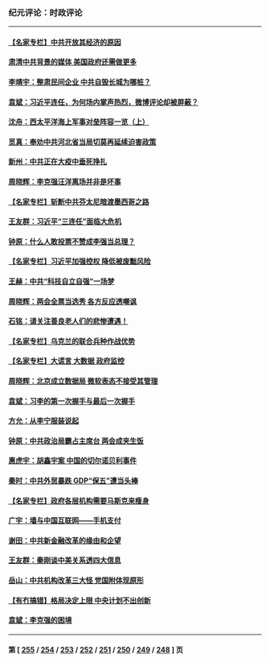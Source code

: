 ### 纪元评论：时政评论
---
#### [【名家专栏】中共开放其经济的原因](../../pages/nsc1025/n13949451.md) 
#### [肃清中共背景的媒体 美国政府还需做更多](../../pages/nsc1025/n13949075.md) 
#### [李靖宇：整肃民间企业 中共自毁长城为哪桩？](../../pages/nsc1025/n13949584.md) 
#### [袁斌：习近平连任，为何场内掌声热烈，微博评论却被屏蔽？](../../pages/nsc1025/n13949208.md) 
#### [沈舟：西太平洋海上军事对垒阵容一览（上）](../../pages/nsc1025/n13948876.md) 
#### [觅真：奉劝中共河北省当局切莫再延续迫害政策](../../pages/nsc1025/n13948886.md) 
#### [新州：中共正在大疫中垂死挣扎](../../pages/nsc1025/n13948847.md) 
#### [周晓辉：李克强汪洋离场并非是坏事](../../pages/nsc1025/n13948801.md) 
#### [【名家专栏】斩断中共芬太尼暗渡墨西哥之路](../../pages/nsc1025/n13948027.md) 
#### [王友群：习近平“三连任”面临大危机](../../pages/nsc1025/n13948171.md) 
#### [钟原：什么人敢投票不赞成李强当总理？](../../pages/nsc1025/n13948195.md) 
#### [【名家专栏】习近平加强控权 降低被废黜风险](../../pages/nsc1025/n13948006.md) 
#### [王赫：中共“科技自立自强”一场梦](../../pages/nsc1025/n13947913.md) 
#### [周晓辉：两会全票当选秀 各方反应透嘲讽](../../pages/nsc1025/n13948062.md) 
#### [石铭：请关注善良老人们的悲惨遭遇！](../../pages/nsc1025/n13947603.md) 
#### [【名家专栏】乌克兰的联合兵种作战优势](../../pages/nsc1025/n13947418.md) 
#### [【名家专栏】大谎言 大数据 政府监控](../../pages/nsc1025/n13945647.md) 
#### [周晓辉：北京成立数据局 微软表态不接受其管理](../../pages/nsc1025/n13947413.md) 
#### [袁斌：习李的第一次握手与最后一次握手](../../pages/nsc1025/n13947330.md) 
#### [方允：从李宁服装说起](../../pages/nsc1025/n13947217.md) 
#### [钟原：中共政治局霸占主席台 两会成夹生饭](../../pages/nsc1025/n13947015.md) 
#### [惠虎宇：胡鑫宇案 中国的切尔诺贝利事件](../../pages/nsc1025/n13942916.md) 
#### [秦时：中共外贸暴跌 GDP“保五”遭当头棒](../../pages/nsc1025/n13946953.md) 
#### [【名家专栏】政府各层机构需要马斯克来瘦身](../../pages/nsc1025/n13946581.md) 
#### [广宇：墙与中国互联网——手机支付](../../pages/nsc1025/n13946935.md) 
#### [谢田：中共新金融改革的缘由和企望](../../pages/nsc1025/n13946884.md) 
#### [王友群：秦刚谈中美关系透四大信息](../../pages/nsc1025/n13945976.md) 
#### [岳山：中共机构改革三大怪 党国附体现原形](../../pages/nsc1025/n13946235.md) 
#### [【有冇搞错】格局决定上限 中央计划不出创新](../../pages/nsc1025/n13946409.md) 
#### [袁斌：李克强的困境](../../pages/nsc1025/n13946369.md) 

---
#### 第 [ [255](./255.md) / [254](./254.md) / [253](./253.md) / [252](./252.md) / [251](./251.md) / [250](./250.md) / [249](./249.md) / [248](./248.md) ] 页
